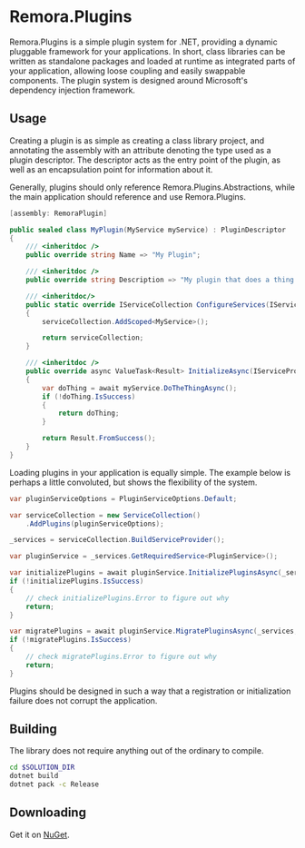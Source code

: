 Remora.Plugins
==============

Remora.Plugins is a simple plugin system for .NET, providing a dynamic pluggable
framework for your applications. In short, class libraries can be written as 
standalone packages and loaded at runtime as integrated parts of your 
application, allowing loose coupling and easily swappable components. The plugin 
system is designed around Microsoft's dependency injection framework.

## Usage
Creating a plugin is as simple as creating a class library project, and 
annotating the assembly with an attribute denoting the type used as a plugin 
descriptor. The descriptor acts as the entry point of the plugin, as well as an
encapsulation point for information about it.

Generally, plugins should only reference Remora.Plugins.Abstractions, while the
main application should reference and use Remora.Plugins.

```c#
[assembly: RemoraPlugin]

public sealed class MyPlugin(MyService myService) : PluginDescriptor
{
    /// <inheritdoc />
    public override string Name => "My Plugin";

    /// <inheritdoc />
    public override string Description => "My plugin that does a thing.";

    /// <inheritdoc/>
    public static override IServiceCollection ConfigureServices(IServiceCollection serviceCollection)
    {
        serviceCollection.AddScoped<MyService>();

        return serviceCollection;
    }

    /// <inheritdoc />
    public override async ValueTask<Result> InitializeAsync(IServiceProvider serviceProvider)
    {
        var doThing = await myService.DoTheThingAsync();
        if (!doThing.IsSuccess)
        {
            return doThing;
        }

        return Result.FromSuccess();
    }
}
```

Loading plugins in your application is equally simple. The example below is
perhaps a little convoluted, but shows the flexibility of the system.

```c#
var pluginServiceOptions = PluginServiceOptions.Default;

var serviceCollection = new ServiceCollection()
    .AddPlugins(pluginServiceOptions);

_services = serviceCollection.BuildServiceProvider();

var pluginService = _services.GetRequiredService<PluginService>();

var initializePlugins = await pluginService.InitializePluginsAsync(_services, ct);
if (!initializePlugins.IsSuccess)
{
    // check initializePlugins.Error to figure out why
    return;
}

var migratePlugins = await pluginService.MigratePluginsAsync(_services, ct);
if (!migratePlugins.IsSuccess)
{
    // check migratePlugins.Error to figure out why
    return;
}

```

Plugins should be designed in such a way that a registration or initialization 
failure does not corrupt the application.

## Building
The library does not require anything out of the ordinary to compile.

```bash
cd $SOLUTION_DIR
dotnet build
dotnet pack -c Release
```

## Downloading
Get it on [NuGet][1].


[1]: https://www.nuget.org/packages/Remora.Plugins/
